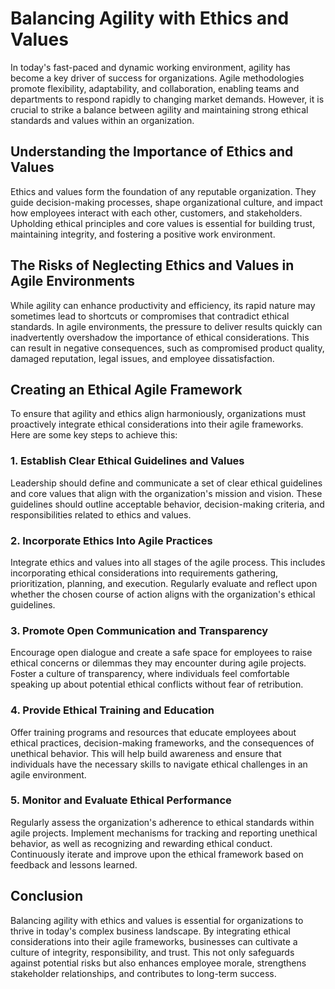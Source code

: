 Balancing Agility with Ethics and Values
=================================================

In today's fast-paced and dynamic working environment, agility has become a key driver of success for organizations. Agile methodologies promote flexibility, adaptability, and collaboration, enabling teams and departments to respond rapidly to changing market demands. However, it is crucial to strike a balance between agility and maintaining strong ethical standards and values within an organization.

Understanding the Importance of Ethics and Values
-------------------------------------------------

Ethics and values form the foundation of any reputable organization. They guide decision-making processes, shape organizational culture, and impact how employees interact with each other, customers, and stakeholders. Upholding ethical principles and core values is essential for building trust, maintaining integrity, and fostering a positive work environment.

The Risks of Neglecting Ethics and Values in Agile Environments
---------------------------------------------------------------

While agility can enhance productivity and efficiency, its rapid nature may sometimes lead to shortcuts or compromises that contradict ethical standards. In agile environments, the pressure to deliver results quickly can inadvertently overshadow the importance of ethical considerations. This can result in negative consequences, such as compromised product quality, damaged reputation, legal issues, and employee dissatisfaction.

Creating an Ethical Agile Framework
-----------------------------------

To ensure that agility and ethics align harmoniously, organizations must proactively integrate ethical considerations into their agile frameworks. Here are some key steps to achieve this:

### 1. Establish Clear Ethical Guidelines and Values

Leadership should define and communicate a set of clear ethical guidelines and core values that align with the organization's mission and vision. These guidelines should outline acceptable behavior, decision-making criteria, and responsibilities related to ethics and values.

### 2. Incorporate Ethics Into Agile Practices

Integrate ethics and values into all stages of the agile process. This includes incorporating ethical considerations into requirements gathering, prioritization, planning, and execution. Regularly evaluate and reflect upon whether the chosen course of action aligns with the organization's ethical guidelines.

### 3. Promote Open Communication and Transparency

Encourage open dialogue and create a safe space for employees to raise ethical concerns or dilemmas they may encounter during agile projects. Foster a culture of transparency, where individuals feel comfortable speaking up about potential ethical conflicts without fear of retribution.

### 4. Provide Ethical Training and Education

Offer training programs and resources that educate employees about ethical practices, decision-making frameworks, and the consequences of unethical behavior. This will help build awareness and ensure that individuals have the necessary skills to navigate ethical challenges in an agile environment.

### 5. Monitor and Evaluate Ethical Performance

Regularly assess the organization's adherence to ethical standards within agile projects. Implement mechanisms for tracking and reporting unethical behavior, as well as recognizing and rewarding ethical conduct. Continuously iterate and improve upon the ethical framework based on feedback and lessons learned.

Conclusion
----------

Balancing agility with ethics and values is essential for organizations to thrive in today's complex business landscape. By integrating ethical considerations into their agile frameworks, businesses can cultivate a culture of integrity, responsibility, and trust. This not only safeguards against potential risks but also enhances employee morale, strengthens stakeholder relationships, and contributes to long-term success.
